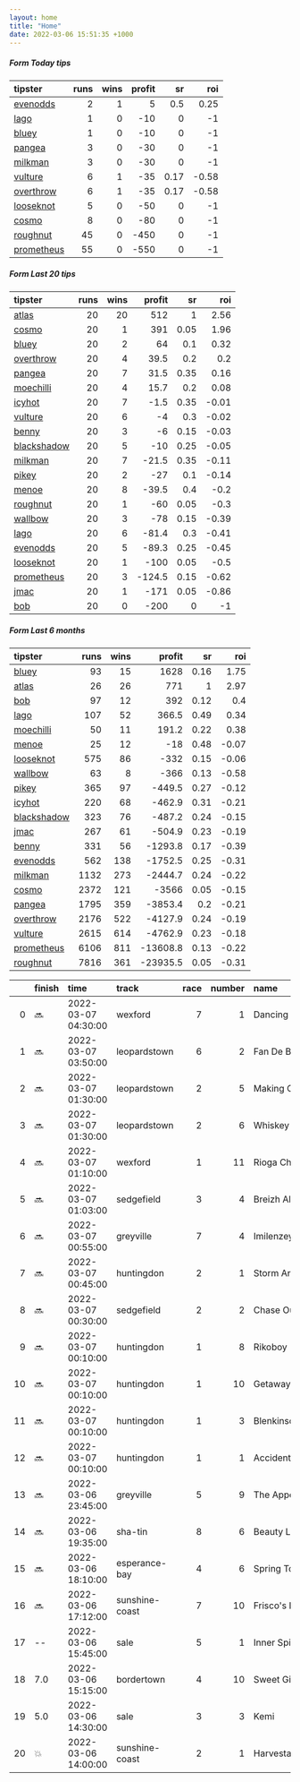 ```yaml
---   
layout: home  
title: "Home"   
date: 2022-03-06 15:51:35 +1000  
---   
```



##### Form Today tips   

| tipster                                                       |   runs |   wins |   profit |   sr |   roi |
|:--------------------------------------------------------------|-------:|-------:|---------:|-----:|------:|
| [evenodds](https://mrwayneo.github.io/tips/evenodds.html)     |      2 |      1 |        5 | 0.5  |  0.25 |
| [lago](https://mrwayneo.github.io/tips/lago.html)             |      1 |      0 |      -10 | 0    | -1    |
| [bluey](https://mrwayneo.github.io/tips/bluey.html)           |      1 |      0 |      -10 | 0    | -1    |
| [pangea](https://mrwayneo.github.io/tips/pangea.html)         |      3 |      0 |      -30 | 0    | -1    |
| [milkman](https://mrwayneo.github.io/tips/milkman.html)       |      3 |      0 |      -30 | 0    | -1    |
| [vulture](https://mrwayneo.github.io/tips/vulture.html)       |      6 |      1 |      -35 | 0.17 | -0.58 |
| [overthrow](https://mrwayneo.github.io/tips/overthrow.html)   |      6 |      1 |      -35 | 0.17 | -0.58 |
| [looseknot](https://mrwayneo.github.io/tips/looseknot.html)   |      5 |      0 |      -50 | 0    | -1    |
| [cosmo](https://mrwayneo.github.io/tips/cosmo.html)           |      8 |      0 |      -80 | 0    | -1    |
| [roughnut](https://mrwayneo.github.io/tips/roughnut.html)     |     45 |      0 |     -450 | 0    | -1    |
| [prometheus](https://mrwayneo.github.io/tips/prometheus.html) |     55 |      0 |     -550 | 0    | -1    |

##### Form Last 20 tips   

| tipster                                                         |   runs |   wins |   profit |   sr |   roi |
|:----------------------------------------------------------------|-------:|-------:|---------:|-----:|------:|
| [atlas](https://mrwayneo.github.io/tips/atlas.html)             |     20 |     20 |    512   | 1    |  2.56 |
| [cosmo](https://mrwayneo.github.io/tips/cosmo.html)             |     20 |      1 |    391   | 0.05 |  1.96 |
| [bluey](https://mrwayneo.github.io/tips/bluey.html)             |     20 |      2 |     64   | 0.1  |  0.32 |
| [overthrow](https://mrwayneo.github.io/tips/overthrow.html)     |     20 |      4 |     39.5 | 0.2  |  0.2  |
| [pangea](https://mrwayneo.github.io/tips/pangea.html)           |     20 |      7 |     31.5 | 0.35 |  0.16 |
| [moechilli](https://mrwayneo.github.io/tips/moechilli.html)     |     20 |      4 |     15.7 | 0.2  |  0.08 |
| [icyhot](https://mrwayneo.github.io/tips/icyhot.html)           |     20 |      7 |     -1.5 | 0.35 | -0.01 |
| [vulture](https://mrwayneo.github.io/tips/vulture.html)         |     20 |      6 |     -4   | 0.3  | -0.02 |
| [benny](https://mrwayneo.github.io/tips/benny.html)             |     20 |      3 |     -6   | 0.15 | -0.03 |
| [blackshadow](https://mrwayneo.github.io/tips/blackshadow.html) |     20 |      5 |    -10   | 0.25 | -0.05 |
| [milkman](https://mrwayneo.github.io/tips/milkman.html)         |     20 |      7 |    -21.5 | 0.35 | -0.11 |
| [pikey](https://mrwayneo.github.io/tips/pikey.html)             |     20 |      2 |    -27   | 0.1  | -0.14 |
| [menoe](https://mrwayneo.github.io/tips/menoe.html)             |     20 |      8 |    -39.5 | 0.4  | -0.2  |
| [roughnut](https://mrwayneo.github.io/tips/roughnut.html)       |     20 |      1 |    -60   | 0.05 | -0.3  |
| [wallbow](https://mrwayneo.github.io/tips/wallbow.html)         |     20 |      3 |    -78   | 0.15 | -0.39 |
| [lago](https://mrwayneo.github.io/tips/lago.html)               |     20 |      6 |    -81.4 | 0.3  | -0.41 |
| [evenodds](https://mrwayneo.github.io/tips/evenodds.html)       |     20 |      5 |    -89.3 | 0.25 | -0.45 |
| [looseknot](https://mrwayneo.github.io/tips/looseknot.html)     |     20 |      1 |   -100   | 0.05 | -0.5  |
| [prometheus](https://mrwayneo.github.io/tips/prometheus.html)   |     20 |      3 |   -124.5 | 0.15 | -0.62 |
| [jmac](https://mrwayneo.github.io/tips/jmac.html)               |     20 |      1 |   -171   | 0.05 | -0.86 |
| [bob](https://mrwayneo.github.io/tips/bob.html)                 |     20 |      0 |   -200   | 0    | -1    |

##### Form Last 6 months   

| tipster                                                         |   runs |   wins |   profit |   sr |   roi |
|:----------------------------------------------------------------|-------:|-------:|---------:|-----:|------:|
| [bluey](https://mrwayneo.github.io/tips/bluey.html)             |     93 |     15 |   1628   | 0.16 |  1.75 |
| [atlas](https://mrwayneo.github.io/tips/atlas.html)             |     26 |     26 |    771   | 1    |  2.97 |
| [bob](https://mrwayneo.github.io/tips/bob.html)                 |     97 |     12 |    392   | 0.12 |  0.4  |
| [lago](https://mrwayneo.github.io/tips/lago.html)               |    107 |     52 |    366.5 | 0.49 |  0.34 |
| [moechilli](https://mrwayneo.github.io/tips/moechilli.html)     |     50 |     11 |    191.2 | 0.22 |  0.38 |
| [menoe](https://mrwayneo.github.io/tips/menoe.html)             |     25 |     12 |    -18   | 0.48 | -0.07 |
| [looseknot](https://mrwayneo.github.io/tips/looseknot.html)     |    575 |     86 |   -332   | 0.15 | -0.06 |
| [wallbow](https://mrwayneo.github.io/tips/wallbow.html)         |     63 |      8 |   -366   | 0.13 | -0.58 |
| [pikey](https://mrwayneo.github.io/tips/pikey.html)             |    365 |     97 |   -449.5 | 0.27 | -0.12 |
| [icyhot](https://mrwayneo.github.io/tips/icyhot.html)           |    220 |     68 |   -462.9 | 0.31 | -0.21 |
| [blackshadow](https://mrwayneo.github.io/tips/blackshadow.html) |    323 |     76 |   -487.2 | 0.24 | -0.15 |
| [jmac](https://mrwayneo.github.io/tips/jmac.html)               |    267 |     61 |   -504.9 | 0.23 | -0.19 |
| [benny](https://mrwayneo.github.io/tips/benny.html)             |    331 |     56 |  -1293.8 | 0.17 | -0.39 |
| [evenodds](https://mrwayneo.github.io/tips/evenodds.html)       |    562 |    138 |  -1752.5 | 0.25 | -0.31 |
| [milkman](https://mrwayneo.github.io/tips/milkman.html)         |   1132 |    273 |  -2444.7 | 0.24 | -0.22 |
| [cosmo](https://mrwayneo.github.io/tips/cosmo.html)             |   2372 |    121 |  -3566   | 0.05 | -0.15 |
| [pangea](https://mrwayneo.github.io/tips/pangea.html)           |   1795 |    359 |  -3853.4 | 0.2  | -0.21 |
| [overthrow](https://mrwayneo.github.io/tips/overthrow.html)     |   2176 |    522 |  -4127.9 | 0.24 | -0.19 |
| [vulture](https://mrwayneo.github.io/tips/vulture.html)         |   2615 |    614 |  -4762.9 | 0.23 | -0.18 |
| [prometheus](https://mrwayneo.github.io/tips/prometheus.html)   |   6106 |    811 | -13608.8 | 0.13 | -0.22 |
| [roughnut](https://mrwayneo.github.io/tips/roughnut.html)       |   7816 |    361 | -23935.5 | 0.05 | -0.31 |

|    | finish   | time                | track          |   race |   number | name               |   odds | tipster            |
|---:|:---------|:--------------------|:---------------|-------:|---------:|:-------------------|-------:|:-------------------|
|  0 | :soon:   | 2022-03-07 04:30:00 | wexford        |      7 |        1 | Dancing City       |   1.4  | evenodds,lago      |
|  1 | :soon:   | 2022-03-07 03:50:00 | leopardstown   |      6 |        2 | Fan De Blues       |  10    | overthrow          |
|  2 | :soon:   | 2022-03-07 01:30:00 | leopardstown   |      2 |        5 | Making Country     |  41    | milkman            |
|  3 | :soon:   | 2022-03-07 01:30:00 | leopardstown   |      2 |        6 | Whiskey Sour       |   1.65 | overthrow          |
|  4 | :soon:   | 2022-03-07 01:10:00 | wexford        |      1 |       11 | Rioga Choice       |   5    | looseknot          |
|  5 | :soon:   | 2022-03-07 01:03:00 | sedgefield     |      3 |        4 | Breizh Alko        |   2    | vulture            |
|  6 | :soon:   | 2022-03-07 00:55:00 | greyville      |      7 |        4 | Imilenzeyokududuma |   0    | vulture            |
|  7 | :soon:   | 2022-03-07 00:45:00 | huntingdon     |      2 |        1 | Storm Arising      |   2.7  | overthrow          |
|  8 | :soon:   | 2022-03-07 00:30:00 | sedgefield     |      2 |        2 | Chase Outlaw       |  11    | overthrow          |
|  9 | :soon:   | 2022-03-07 00:10:00 | huntingdon     |      1 |        8 | Rikoboy            |   4.4  | pangea             |
| 10 | :soon:   | 2022-03-07 00:10:00 | huntingdon     |      1 |       10 | Getaway Tom        |   7    | looseknot          |
| 11 | :soon:   | 2022-03-07 00:10:00 | huntingdon     |      1 |        3 | Blenkinsop         |   6    | looseknot          |
| 12 | :soon:   | 2022-03-07 00:10:00 | huntingdon     |      1 |        1 | Accidental Legend  |   9.5  | looseknot          |
| 13 | :soon:   | 2022-03-06 23:45:00 | greyville      |      5 |        9 | The Appeal         |   0    | vulture            |
| 14 | :soon:   | 2022-03-06 19:35:00 | sha-tin        |      8 |        6 | Beauty Live        |   0    | milkman            |
| 15 | :soon:   | 2022-03-06 18:10:00 | esperance-bay  |      4 |        6 | Spring To Life     |  31    | cosmo,bluey        |
| 16 | :soon:   | 2022-03-06 17:12:00 | sunshine-coast |      7 |       10 | Frisco's Image     |  31    | pangea             |
| 17 | --       | 2022-03-06 15:45:00 | sale           |      5 |        1 | Inner Spirit       |   2    | vulture            |
| 18 | 7.0      | 2022-03-06 15:15:00 | bordertown     |      4 |       10 | Sweet Ginger       |   3.9  | pangea             |
| 19 | 5.0      | 2022-03-06 14:30:00 | sale           |      3 |        3 | Kemi               |   4.8  | looseknot          |
| 20 | :boom:   | 2022-03-06 14:00:00 | sunshine-coast |      2 |        1 | Harvesta           |   3.7  | evenodds,overthrow |